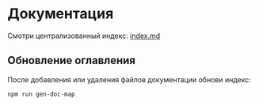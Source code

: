 <!-- neira:meta
id: NEI-20250830-Docs-Readme-Redirect
intent: docs
summary: |
  Упрощён вход в документацию: README указывает на docs/index.md. Добавлен процесс обновления оглавления.
-->

# Документация

Смотри централизованный индекс: [index.md](index.md)

## Обновление оглавления

После добавления или удаления файлов документации обнови индекс:

```bash
npm run gen-doc-map
```
